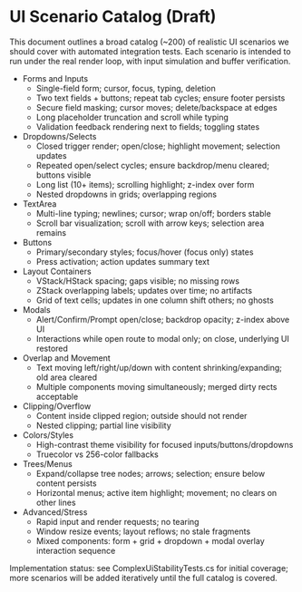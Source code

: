 # UI Scenario Catalog (Draft)

This document outlines a broad catalog (~200) of realistic UI scenarios we should cover with automated integration tests. Each scenario is intended to run under the real render loop, with input simulation and buffer verification.

- Forms and Inputs
  - Single-field form; cursor, focus, typing, deletion
  - Two text fields + buttons; repeat tab cycles; ensure footer persists
  - Secure field masking; cursor moves; delete/backspace at edges
  - Long placeholder truncation and scroll while typing
  - Validation feedback rendering next to fields; toggling states
- Dropdowns/Selects
  - Closed trigger render; open/close; highlight movement; selection updates
  - Repeated open/select cycles; ensure backdrop/menu cleared; buttons visible
  - Long list (10+ items); scrolling highlight; z-index over form
  - Nested dropdowns in grids; overlapping regions
- TextArea
  - Multi-line typing; newlines; cursor; wrap on/off; borders stable
  - Scroll bar visualization; scroll with arrow keys; selection area remains
- Buttons
  - Primary/secondary styles; focus/hover (focus only) states
  - Press activation; action updates summary text
- Layout Containers
  - VStack/HStack spacing; gaps visible; no missing rows
  - ZStack overlapping labels; updates over time; no artifacts
  - Grid of text cells; updates in one column shift others; no ghosts
- Modals
  - Alert/Confirm/Prompt open/close; backdrop opacity; z-index above UI
  - Interactions while open route to modal only; on close, underlying UI restored
- Overlap and Movement
  - Text moving left/right/up/down with content shrinking/expanding; old area cleared
  - Multiple components moving simultaneously; merged dirty rects acceptable
- Clipping/Overflow
  - Content inside clipped region; outside should not render
  - Nested clipping; partial line visibility
- Colors/Styles
  - High-contrast theme visibility for focused inputs/buttons/dropdowns
  - Truecolor vs 256-color fallbacks
- Trees/Menus
  - Expand/collapse tree nodes; arrows; selection; ensure below content persists
  - Horizontal menus; active item highlight; movement; no clears on other lines
- Advanced/Stress
  - Rapid input and render requests; no tearing
  - Window resize events; layout reflows; no stale fragments
  - Mixed components: form + grid + dropdown + modal overlay interaction sequence

Implementation status: see ComplexUiStabilityTests.cs for initial coverage; more scenarios will be added iteratively until the full catalog is covered.
